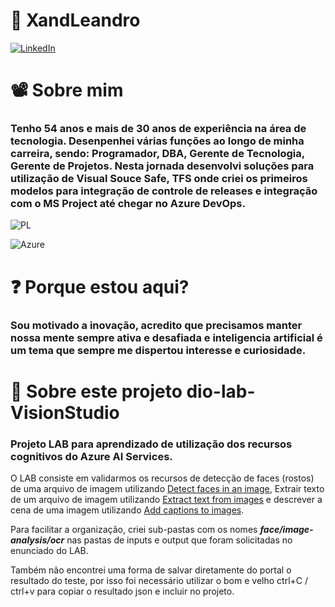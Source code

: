 # 🧔 XandLeandro
[![LinkedIn](https://img.shields.io/badge/LinkedIn-0077B5?style=for-the-badge&logo=linkedin&logoColor=white)](https://www.linkedin.com/in/alexandre-d%C3%B3ria-leandro-59764816/)

# 📽 Sobre mim
### Tenho 54 anos e mais de 30 anos de experiência na área de tecnologia. Desenpenhei várias funções ao longo de minha carreira, sendo: Programador, DBA, Gerente de Tecnologia, Gerente de Projetos. Nesta jornada desenvolvi soluções para utilização de Visual Souce Safe, TFS onde criei os primeiros modelos para integração de controle de releases e integração com o MS Project até chegar no Azure DevOps. 

![PL](https://img.shields.io/badge/PL%2FSQL-FFFFFF?style=for-the-badge&logo=oracle&logoColor=FF0000&labelColor=FFFFFF&color=FF0000)

![Azure](https://img.shields.io/badge/Azure-blue?style=for-the-badge&logo=microsoft%20azure&logoColor=blue&labelColor=FFFFFF&link=https%3A%2F%2Fimages.app.goo.gl%2FK7PN1jYJd57x4q7A8)

# ❓ Porque estou aqui?
### Sou motivado a inovação, acredito que precisamos manter nossa mente sempre ativa e desafiada e inteligencia artificial é um tema que sempre me dispertou interesse e curiosidade.

# 🔬 Sobre este projeto dio-lab-VisionStudio
### Projeto LAB para aprendizado de utilização dos recursos cognitivos do Azure AI Services.

O LAB consiste em validarmos os recursos de detecção de faces (rostos) de uma arquivo de imagem utilizando [Detect faces in an image](https://portal.vision.cognitive.azure.com/demo/face-detection), Extrair texto de um arquivo de imagem utilizando [Extract text from images](https://portal.vision.cognitive.azure.com/demo/extract-text-from-images) e descrever a cena de uma imagem utilizando [Add captions to images](https://portal.vision.cognitive.azure.com/demo/image-captioning).

Para facilitar a organização, criei sub-pastas com os nomes ***face/image-analysis/ocr*** nas pastas de inputs e output que foram solicitadas no enunciado do LAB.

Também não encontrei uma forma de salvar diretamente do portal o resultado do teste, por isso foi necessário utilizar o bom e velho ctrl+C / ctrl+v para copiar o resultado json e incluir no projeto.

